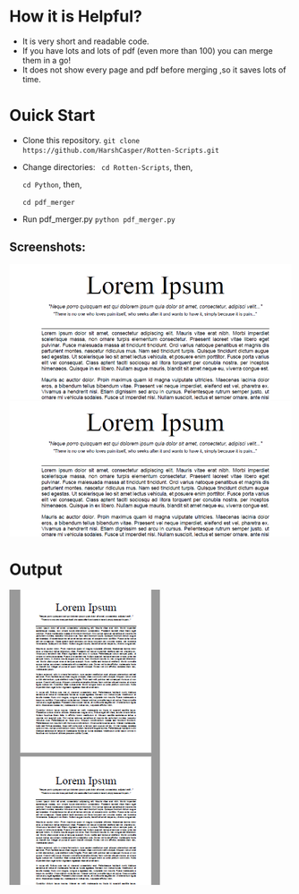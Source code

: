 # How it is Helpful?
- It is very short and readable code.
- If you have lots and lots of pdf (even more than 100) you can merge them in a go!
- It does not show every page and pdf before merging ,so it saves lots of time.

# Ouick Start
- Clone this repository.
`git clone https://github.com/HarshCasper/Rotten-Scripts.git`
- Change directories:
` cd Rotten-Scripts`,
  then,

  `cd Python`,
  then,

  `cd pdf_merger`
- Run pdf_merger.py
`python pdf_merger.py`

## Screenshots:
![Input1](images/Capture.jpg)
![Input2](images/Capture2.jpg)

# Output
![Output](images/Capture3.jpg)

